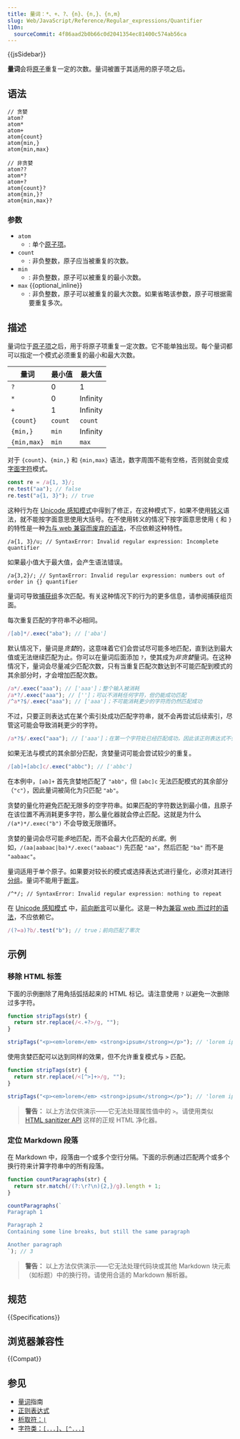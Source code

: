 ```yaml
---
title: 量词：*、+、?、{n}、{n,}、{n,m}
slug: Web/JavaScript/Reference/Regular_expressions/Quantifier
l10n:
  sourceCommit: 4f86aad2b0b66c0d2041354ec81400c574ab56ca
---
```


{{jsSidebar}}

**量词**会将[原子](/zh-CN/docs/Web/JavaScript/Reference/Regular_expressions#原子)重复一定的次数。量词被置于其适用的原子项之后。

## 语法

```regex
// 贪婪
atom?
atom*
atom+
atom{count}
atom{min,}
atom{min,max}

// 非贪婪
atom??
atom*?
atom+?
atom{count}?
atom{min,}?
atom{min,max}?
```

### 参数

- `atom`
  - : 单个[原子项](/zh-CN/docs/Web/JavaScript/Reference/Regular_expressions#原子)。
- `count`
  - : 非负整数，原子应当被重复的次数。
- `min`
  - : 非负整数，原子可以被重复的最小次数。
- `max` {{optional_inline}}
  - : 非负整数，原子可以被重复的最大次数。如果省略该参数，原子可根据需要重复多次。

## 描述

量词位于[原子项](/zh-CN/docs/Web/JavaScript/Reference/Regular_expressions#原子)之后，用于将原子项重复一定次数。它不能单独出现。每个量词都可以指定一个模式必须重复的最小和最大次数。

| 量词        | 最小值  | 最大值   |
| ----------- | ------- | -------- |
| `?`         | 0       | 1        |
| `*`         | 0       | Infinity |
| `+`         | 1       | Infinity |
| `{count}`   | `count` | `count`  |
| `{min,}`    | `min`   | Infinity |
| `{min,max}` | `min`   | `max`    |

对于 `{count}`、`{min,}` 和 `{min,max}` 语法，数字周围不能有空格，否则就会变成[字面字符](/zh-CN/docs/Web/JavaScript/Reference/Regular_expressions/Literal_character)模式。

```js example-bad
const re = /a{1, 3}/;
re.test("aa"); // false
re.test("a{1, 3}"); // true
```

这种行为在 [Unicode 感知模式](/zh-CN/docs/Web/JavaScript/Reference/Global_Objects/RegExp/unicode#unicode-感知模式)中得到了修正，在这种模式下，如果不使用[转义](/zh-CN/docs/Web/JavaScript/Reference/Regular_expressions/Character_escape)语法，就不能按字面意思使用大括号。在不使用转义的情况下按字面意思使用 `{` 和 `}` 的特性是一种[为与 web 兼容而废弃的语法](/zh-CN/docs/Web/JavaScript/Reference/Deprecated_and_obsolete_features#regexp)，不应依赖这种特性。

```js-nolint example-bad
/a{1, 3}/u; // SyntaxError: Invalid regular expression: Incomplete quantifier
```

如果最小值大于最大值，会产生语法错误。

```js-nolint example-bad
/a{3,2}/; // SyntaxError: Invalid regular expression: numbers out of order in {} quantifier
```

量词可导致[捕获组](/zh-CN/docs/Web/JavaScript/Reference/Regular_expressions/Capturing_group)多次匹配。有关这种情况下的行为的更多信息，请参阅捕获组页面。

每次重复匹配的字符串不必相同。

```js
/[ab]*/.exec("aba"); // ['aba']
```

默认情况下，量词是*贪婪*的，这意味着它们会尝试尽可能多地匹配，直到达到最大值或无法继续匹配为止。你可以在量词后面添加 `?`，使其成为*非贪婪*量词。在这种情况下，量词会尽量减少匹配次数，只有当重复匹配次数达到不可能匹配到模式的其余部分时，才会增加匹配次数。

```js
/a*/.exec("aaa"); // ['aaa']；整个输入被消耗
/a*?/.exec("aaa"); // ['']；可以不消耗任何字符，但仍能成功匹配
/^a*?$/.exec("aaa"); // ['aaa']；不可能消耗更少的字符而仍然匹配成功
```

不过，只要正则表达式在某个索引处成功匹配字符串，就不会再尝试后续索引，尽管这可能会导致消耗更少的字符。

```js
/a*?$/.exec("aaa"); // ['aaa']；在第一个字符处已经匹配成功，因此该正则表达式不会尝试从第二个字符处开始匹配
```

如果无法与模式的其余部分匹配，贪婪量词可能会尝试较少的重复。

```js
/[ab]+[abc]c/.exec("abbc"); // ['abbc']
```

在本例中，`[ab]+` 首先贪婪地匹配了 `"abb"`，但 `[abc]c` 无法匹配模式的其余部分（`"c"`），因此量词被简化为只匹配 `"ab"`。

贪婪的量化符避免匹配无限多的空字符串。如果匹配的字符数达到最小值，且原子在该位置不再消耗更多字符，那么量化器就会停止匹配。这就是为什么 `/(a*)*/.exec("b")` 不会导致无限循环。

贪婪的量词会尽可能*多*地匹配，而不会最大化匹配的*长度*。例如，`/(aa|aabaac|ba)*/.exec("aabaac")` 先匹配 `"aa"`，然后匹配 `"ba"` 而不是 `"aabaac"`。

量词适用于单个原子。如果要对较长的模式或选择表达式进行量化，必须对其进行[分组](/zh-CN/docs/Web/JavaScript/Reference/Regular_expressions/Non-capturing_group)。量词不能用于[断言](/zh-CN/docs/Web/JavaScript/Reference/Regular_expressions#断言)。

```js-nolint example-bad
/^*/; // SyntaxError: Invalid regular expression: nothing to repeat
```

在 [Unicode 感知模式](/zh-CN/docs/Web/JavaScript/Reference/Global_Objects/RegExp/unicode#unicode-感知模式) 中，[前向断言](/zh-CN/docs/Web/JavaScript/Reference/Regular_expressions/Lookahead_assertion)可以量化。这是一种[为兼容 web 而过时的语法](/zh-CN/docs/Web/JavaScript/Reference/Deprecated_and_obsolete_features#regexp)，不应依赖它。

```js
/(?=a)?b/.test("b"); // true；前向匹配了零次
```

## 示例

### 移除 HTML 标签

下面的示例删除了用角括弧括起来的 HTML 标记。请注意使用 `?` 以避免一次删除过多字符。

```js
function stripTags(str) {
  return str.replace(/<.+?>/g, "");
}

stripTags("<p><em>lorem</em> <strong>ipsum</strong></p>"); // 'lorem ipsum'
```

使用贪婪匹配可以达到同样的效果，但不允许重复模式与 `>` 匹配。

```js
function stripTags(str) {
  return str.replace(/<[^>]+>/g, "");
}

stripTags("<p><em>lorem</em> <strong>ipsum</strong></p>"); // 'lorem ipsum'
```

> **警告：** 以上方法仅供演示——它无法处理属性值中的 `>`。请使用类似 [HTML sanitizer API](/zh-CN/docs/Web/API/HTML_Sanitizer_API) 这样的正规 HTML 净化器。

### 定位 Markdown 段落

在 Markdown 中，段落由一个或多个空行分隔。下面的示例通过匹配两个或多个换行符来计算字符串中的所有段落。

```js
function countParagraphs(str) {
  return str.match(/(?:\r?\n){2,}/g).length + 1;
}

countParagraphs(`
Paragraph 1

Paragraph 2
Containing some line breaks, but still the same paragraph

Another paragraph
`); // 3
```

> **警告：** 以上方法仅供演示——它无法处理代码块或其他 Markdown 块元素（如标题）中的换行符。请使用合适的 Markdown 解析器。

## 规范

{{Specifications}}

## 浏览器兼容性

{{Compat}}

## 参见

- [量词](/zh-CN/docs/Web/JavaScript/Guide/Regular_expressions/Quantifiers)指南
- [正则表达式](/zh-CN/docs/Web/JavaScript/Reference/Regular_expressions)
- [析取符：`|`](/zh-CN/docs/Web/JavaScript/Reference/Regular_expressions/Disjunction)
- [字符类：`[...]`、`[^...]`](/zh-CN/docs/Web/JavaScript/Reference/Regular_expressions/Character_class)
